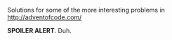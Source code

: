 Solutions for some of the more interesting problems in http://adventofcode.com/

**SPOILER ALERT**. Duh.
